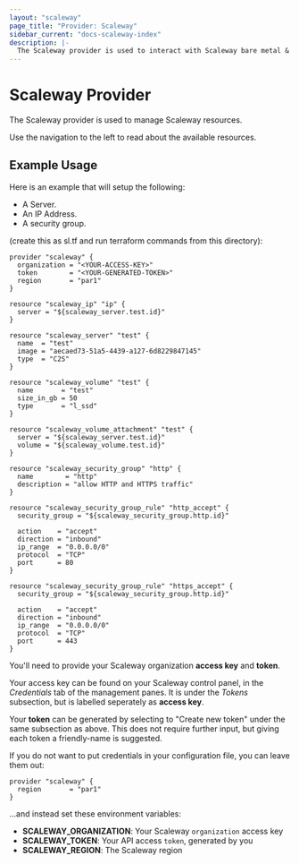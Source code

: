 ```yaml
---
layout: "scaleway"
page_title: "Provider: Scaleway"
sidebar_current: "docs-scaleway-index"
description: |-
  The Scaleway provider is used to interact with Scaleway bare metal & VPS provider.
---
```


# Scaleway Provider

The Scaleway provider is used to manage Scaleway resources.

Use the navigation to the left to read about the available resources.

## Example Usage

Here is an example that will setup the following:
+ A Server.
+ An IP Address.
+ A security group.

(create this as sl.tf and run terraform commands from this directory):

```hcl
provider "scaleway" {
  organization = "<YOUR-ACCESS-KEY>"
  token        = "<YOUR-GENERATED-TOKEN>"
  region       = "par1"
}

resource "scaleway_ip" "ip" {
  server = "${scaleway_server.test.id}"
}

resource "scaleway_server" "test" {
  name  = "test"
  image = "aecaed73-51a5-4439-a127-6d8229847145"
  type  = "C2S"
}

resource "scaleway_volume" "test" {
  name       = "test"
  size_in_gb = 50
  type       = "l_ssd"
}

resource "scaleway_volume_attachment" "test" {
  server = "${scaleway_server.test.id}"
  volume = "${scaleway_volume.test.id}"
}

resource "scaleway_security_group" "http" {
  name        = "http"
  description = "allow HTTP and HTTPS traffic"
}

resource "scaleway_security_group_rule" "http_accept" {
  security_group = "${scaleway_security_group.http.id}"

  action    = "accept"
  direction = "inbound"
  ip_range  = "0.0.0.0/0"
  protocol  = "TCP"
  port      = 80
}

resource "scaleway_security_group_rule" "https_accept" {
  security_group = "${scaleway_security_group.http.id}"

  action    = "accept"
  direction = "inbound"
  ip_range  = "0.0.0.0/0"
  protocol  = "TCP"
  port      = 443
}
```

You'll need to provide your Scaleway organization **access key** and **token**.

Your access key can be found on your Scaleway control panel, in the *Credentials* 
tab of the management panes. It is under the *Tokens* subsection, but is labelled 
seperately as **access key**.

Your **token** can be generated by selecting to "Create new token" under the same
subsection as above. This does not require further input, but giving each token a 
friendly-name is suggested.

If you do not want to put credentials in your configuration file,
you can leave them out:

```
provider "scaleway" {
  region       = "par1"
}
```

...and instead set these environment variables:

- **SCALEWAY_ORGANIZATION**: Your Scaleway `organization` access key
- **SCALEWAY_TOKEN**: Your API access `token`, generated by you
- **SCALEWAY_REGION**: The Scaleway region
